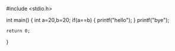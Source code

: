 #include <stdio.h>

int main()
{
   int a=20,b=20;
    if(a==b)
    {
        printf("hello");
    }
        printf("bye");
    

    return 0;
}
